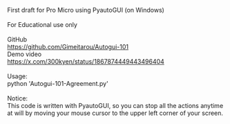 First draft for Pro Micro using PyautoGUI (on Windows)<br>
<br>
For Educational use only<br>
<br>
GitHub<br>
<https://github.com/Gimeitarou/Autogui-101>
<br>
Demo video<br>
<https://x.com/300kyen/status/1867874449443496404>
<br>
<br>
Usage:<br>
python 'Autogui-101-Agreement.py'<br>
<br>
Notice:<br>
This code is written with PyautoGUI, so you can stop all the actions anytime at will by moving your mouse cursor to the upper left corner of your screen.
